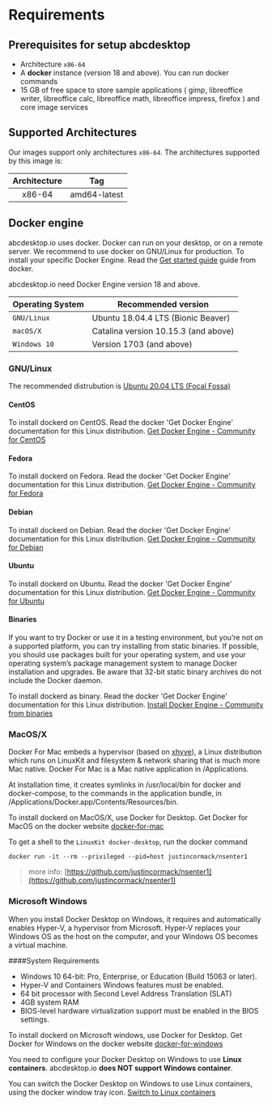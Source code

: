 # Requirements

## Prerequisites for setup abcdesktop

* Architecture `x86-64`
* A **docker** instance (version 18 and above). You can run docker commands
* 15 GB of free space to store sample applications ( gimp, libreoffice writer, libreoffice calc, libreoffice math, libreoffice impress, firefox ) and core image services


## Supported Architectures

Our images support only architectures `x86-64`. The architectures supported by this image is:

| Architecture | Tag |
| :----: | --- |
| x86-64 | amd64-latest |


## Docker engine

abcdesktop.io uses docker. Docker can run on your desktop, or on a remote server. We recommend to use docker on GNU/Linux for production. To install your specific Docker Engine. Read the [Get started guide](https://docs.docker.com/get-started/) guide from docker.

abcdesktop.io need Docker Engine version 18 and above.


| Operating System | Recommended version                 |
|------------------|-------------------------------------|
|  `GNU/Linux`     | Ubuntu 18.04.4 LTS (Bionic Beaver)  |
|  `macOS/X`       | Catalina version 10.15.3 (and above)| 
|  `Windows 10`    | Version 1703 (and above)            |


### GNU/Linux

The recommended distrubution is [Ubuntu 20.04 LTS (Focal Fossa)](https://releases.ubuntu.com/20.04/)

#### CentOS
To install dockerd on CentOS. Read the docker 'Get Docker Engine' documentation for this Linux distribution.
[Get Docker Engine - Community for CentOS](https://docs.docker.com/install/linux/docker-ce/centos/)

#### Fedora
To install dockerd on Fedora. Read the docker 'Get Docker Engine' documentation for this Linux distribution.
[Get Docker Engine - Community for Fedora](https://docs.docker.com/install/linux/docker-ce/fedora/)

#### Debian
To install dockerd on Debian. Read the docker 'Get Docker Engine' documentation for this Linux distribution.
[Get Docker Engine - Community for Debian](https://docs.docker.com/install/linux/docker-ce/debian/)

#### Ubuntu
To install dockerd on Ubuntu. Read the docker 'Get Docker Engine' documentation for this Linux distribution.
[Get Docker Engine - Community for Ubuntu](https://docs.docker.com/install/linux/docker-ce/ubuntu/)

#### Binaries
If you want to try Docker or use it in a testing environment, but you’re not on a supported platform, you can try installing from static binaries. If possible, you should use packages built for your operating system, and use your operating system’s package management system to manage Docker installation and upgrades. Be aware that 32-bit static binary archives do not include the Docker daemon.

To install dockerd as binary. Read the docker 'Get Docker Engine' documentation for this Linux distribution.
[Install Docker Engine - Community from binaries](https://docs.docker.com/install/linux/docker-ce/binaries/)


### MacOS/X

Docker For Mac embeds a hypervisor (based on [xhyve](https://github.com/machyve/xhyve)), a Linux distribution which runs on LinuxKit and filesystem & network sharing that is much more Mac native. Docker For Mac is a Mac native application in /Applications. 

At installation time, it creates symlinks in /usr/local/bin for docker and docker-compose, to the commands in the application bundle, in /Applications/Docker.app/Contents/Resources/bin.

To install dockerd on MacOS/X, use Docker for Desktop. Get Docker for MacOS on the docker website 
[docker-for-mac](https://docs.docker.com/docker-for-mac/)

To get a shell to the `LinuxKit docker-desktop`, run the docker command 

```
docker run -it --rm --privileged --pid=host justincormack/nsenter1
```


> more info: [https://github.com/justincormack/nsenter1](https://github.com/justincormack/nsenter1)



### Microsoft Windows

When you install Docker Desktop on Windows, it requires and automatically enables Hyper-V, a hypervisor from Microsoft. Hyper-V replaces your Windows OS as the host on the computer, and your Windows OS becomes a virtual machine. 

####System Requirements
* Windows 10 64-bit: Pro, Enterprise, or Education (Build 15063 or later).
* Hyper-V and Containers Windows features must be enabled.
* 64 bit processor with Second Level Address Translation (SLAT)
* 4GB system RAM
* BIOS-level hardware virtualization support must be enabled in the BIOS settings.


To install dockerd on Microsoft windows, use Docker for Desktop. Get Docker for Windows on the docker website 
[docker-for-windows](https://docs.docker.com/docker-for-windows/)

You need to configure your Docker Desktop on Windows to use **Linux containers**. 
abcdesktop.io **does NOT support Windows container**. 

You can switch the Docker Desktop on Windows to use Linux containers, using  the docker window tray icon. [Switch to Linux containers](/img/switchtolinuxcontainer.png)



